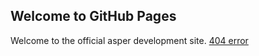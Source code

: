 ## Welcome to GitHub Pages
Welcome to the official asper development site. [404 error](cdabhfsh.md)

